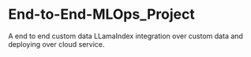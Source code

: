 # End-to-End-MLOps_Project

A end to end custom data LLamaIndex integration
over custom data and deploying over cloud service.